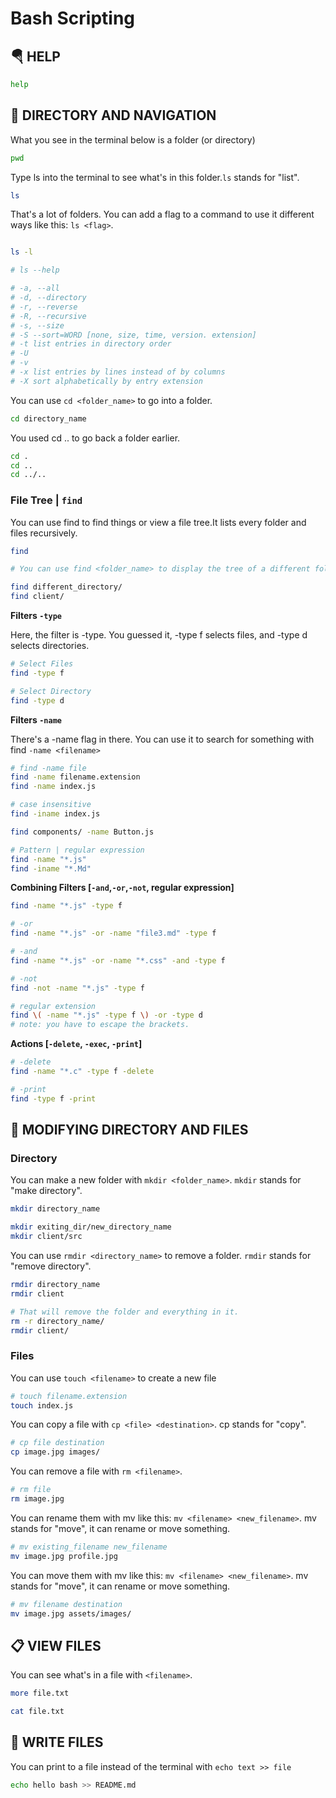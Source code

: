 # Bash Scripting

## 🪂 HELP

```bash
help
```

## 📂 DIRECTORY AND NAVIGATION

What you see in the terminal below is a folder (or directory)

```bash
pwd
```

Type ls into the terminal to see what's in this folder.`ls` stands for "list".

```bash
ls
```

That's a lot of folders. You can add a flag to a command to use it different ways like this: `ls <flag>`.

```bash

ls -l

# ls --help

# -a, --all
# -d, --directory
# -r, --reverse
# -R, --recursive
# -s, --size
# -S --sort=WORD [none, size, time, version. extension]
# -t list entries in directory order
# -U
# -v
# -x list entries by lines instead of by columns
# -X sort alphabetically by entry extension

```

You can use `cd <folder_name>` to go into a folder.

```bash
cd directory_name
```

You used cd .. to go back a folder earlier.

```bash
cd .
cd ..
cd ../..
```

### **File Tree | `find`**

You can use find to find things or view a file tree.It lists every folder and files recursively.

```bash
find

# You can use find <folder_name> to display the tree of a different folder.

find different_directory/
find client/
```

**Filters `-type`**

Here, the filter is -type. You guessed it, -type f selects files, and -type d selects directories.

```bash
# Select Files
find -type f

# Select Directory
find -type d
```

**Filters `-name`**

There's a -name flag in there. You can use it to search for something with find `-name <filename>`

```bash
# find -name file
find -name filename.extension
find -name index.js

# case insensitive
find -iname index.js

find components/ -name Button.js

# Pattern | regular expression
find -name "*.js"
find -iname "*.Md"
```

**Combining Filters [`-and`,`-or`,`-not`, regular expression]**

```bash
find -name "*.js" -type f

# -or
find -name "*.js" -or -name "file3.md" -type f

# -and
find -name "*.js" -or -name "*.css" -and -type f

# -not
find -not -name "*.js" -type f

# regular extension
find \( -name "*.js" -type f \) -or -type d
# note: you have to escape the brackets.
```

**Actions [`-delete`, `-exec`, `-print`]**

```bash
# -delete
find -name "*.c" -type f -delete

# -print
find -type f -print
```

## 📐 MODIFYING DIRECTORY AND FILES

### **Directory**

You can make a new folder with `mkdir <folder_name>`. `mkdir` stands for "make directory".

```bash
mkdir directory_name

mkdir exiting_dir/new_directory_name
mkdir client/src
```

You can use `rmdir <directory_name>` to remove a folder. `rmdir` stands for "remove directory".

```bash
rmdir directory_name
rmdir client

# That will remove the folder and everything in it.
rm -r directory_name/
rmdir client/
```

### **Files**

You can use `touch <filename>` to create a new file

```bash
# touch filename.extension
touch index.js
```

You can copy a file with `cp <file> <destination>`. cp stands for "copy".

```bash
# cp file destination
cp image.jpg images/
```

You can remove a file with `rm <filename>`.

```bash
# rm file
rm image.jpg
```

You can rename them with mv like this: `mv <filename> <new_filename>`. mv stands for "move", it can rename or move something.

```bash
# mv existing_filename new_filename
mv image.jpg profile.jpg
```

You can move them with mv like this: `mv <filename> <new_filename>`. mv stands for "move", it can rename or move something.

```bash
# mv filename destination
mv image.jpg assets/images/
```

## 📋 VIEW FILES

You can see what's in a file with `<filename>`.

```bash
more file.txt
```

```bash
cat file.txt
```

## 📝 WRITE FILES

You can print to a file instead of the terminal with `echo text >> file`

```bash
echo hello bash >> README.md
```
